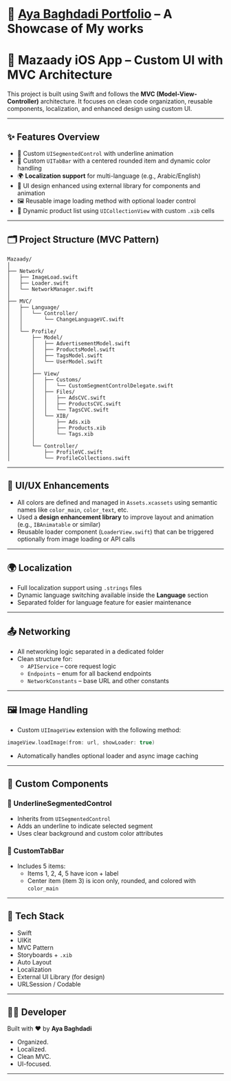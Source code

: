 # 🌟 [Aya Baghdadi Portfolio](https://ayabaghdadi83.netlify.app) – A Showcase of My works

# 🧭 Mazaady iOS App – Custom UI with MVC Architecture

This project is built using Swift and follows the **MVC (Model-View-Controller)** architecture. It focuses on clean code organization, reusable components, localization, and enhanced design using custom UI.

---

## ✨ Features Overview

- 🎨 Custom `UISegmentedControl` with underline animation
- 🧭 Custom `UITabBar` with a centered rounded item and dynamic color handling
- 🌍 **Localization support** for multi-language (e.g., Arabic/English)
- 🧩 UI design enhanced using external library for components and animation
- 🖼 Reusable image loading method with optional loader control
- 📲 Dynamic product list using `UICollectionView` with custom `.xib` cells

---

## 🗂 Project Structure (MVC Pattern)

```
Mazaady/
│
├── Network/
│   ├── ImageLoad.swift
│   ├── Loader.swift
│   └── NetworkManager.swift
│
├── MVC/
│   ├── Language/
│   │   └── Controller/
│   │       └── ChangeLanguageVC.swift
│   │
│   └── Profile/
│       ├── Model/
│       │   ├── AdvertisementModel.swift
│       │   ├── ProductsModel.swift
│       │   ├── TagsModel.swift
│       │   └── UserModel.swift
│       │
│       ├── View/
│       │   ├── Customs/
│       │   │   └── CustomSegmentControlDelegate.swift
│       │   ├── Files/
│       │   │   ├── AdsCVC.swift
│       │   │   ├── ProductsCVC.swift
│       │   │   └── TagsCVC.swift
│       │   └── XIB/
│       │       ├── Ads.xib
│       │       ├── Products.xib
│       │       └── Tags.xib
│       │
│       └── Controller/
│           ├── ProfileVC.swift
│           └── ProfileCollections.swift
```

---

## 📐 UI/UX Enhancements

- All colors are defined and managed in `Assets.xcassets` using semantic names like `color_main`, `color_text`, etc.
- Used a **design enhancement library** to improve layout and animation (e.g., `IBAnimatable` or similar)
- Reusable loader component (`LoaderView.swift`) that can be triggered optionally from image loading or API calls

---

## 🌍 Localization

- Full localization support using `.strings` files
- Dynamic language switching available inside the **Language** section
- Separated folder for language feature for easier maintenance

---

## 📤 Networking

- All networking logic separated in a dedicated folder
- Clean structure for:
  - `APIService` – core request logic
  - `Endpoints` – enum for all backend endpoints
  - `NetworkConstants` – base URL and other constants

---

## 🖼 Image Handling

- Custom `UIImageView` extension with the following method:

```swift
imageView.loadImage(from: url, showLoader: true)
```

- Automatically handles optional loader and async image caching

---

## 🧩 Custom Components

### 🔘 UnderlineSegmentedControl

- Inherits from `UISegmentedControl`
- Adds an underline to indicate selected segment
- Uses clear background and custom color attributes

### 🧭 CustomTabBar

- Includes 5 items:
  - Items 1, 2, 4, 5 have icon + label
  - Center item (item 3) is icon only, rounded, and colored with `color_main`

---

## 🧪 Tech Stack

- Swift
- UIKit
- MVC Pattern
- Storyboards + `.xib`
- Auto Layout
- Localization
- External UI Library (for design)
- URLSession / Codable

---

## 🧑‍💻 Developer

Built with ❤️ by **Aya Baghdadi**  
- Organized.
- Localized.
- Clean MVC.
- UI-focused.

---
